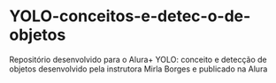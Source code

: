 # YOLO-conceitos-e-detec-o-de-objetos
Repositório desenvolvido para o Alura+ YOLO: conceito e detecção de objetos desenvolvido pela instrutora Mirla Borges e publicado na Alura

